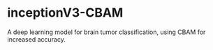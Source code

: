 # inceptionV3-CBAM
A deep learning model for brain tumor classification, using CBAM for increased accuracy.
